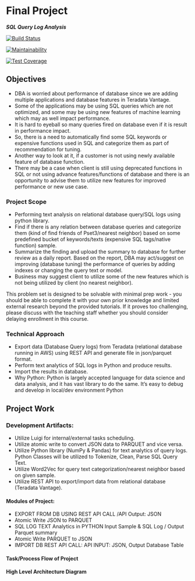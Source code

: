 # Final Project

***SQL Query Log Analysis*** 

[![Build Status](https://travis-ci.com/csci-e-29/2020fa-final-project-kumar-anish.svg?branch=master)](https://travis-ci.com/csci-e-29/2020fa-final-project-kumar-anish)

[![Maintainability](https://api.codeclimate.com/v1/badges/aaaaa/maintainability)](https://codeclimate.com/repos/aaaaa/maintainability)

[![Test Coverage](https://api.codeclimate.com/v1/badges/aaaaa/test_coverage)](https://codeclimate.com/repos/aaaaa/test_coverage)

## Objectives

* DBA is worried about performance of database since we are adding multiple applications and database features in Teradata Vantage. 
* Some of the applications may be using SQL queries which are not optimized, and some may be using new features of machine learning which may as well impact performance. 
* It is hard to eyeball so many queries fired on database even if it is result in performance impact. 
* So, there is a need to automatically find some SQL keywords or expensive functions used in SQL and categorize them as part of recommendation for tuning. 
* Another way to look at it, if a customer is not using newly available feature of database function. 
* There may be a case when client is still using deprecated functions in SQL or not using advance features/functions of database and there is an opportunity to advise them to utilize new features for improved performance or new use case. 


### Project Scope

* Performing text analysis on relational database query/SQL logs using python library. 
* Find if there is any relation between database queries and categorize them (kind of find friends of Pset3/nearest neighbor) based on some predefined bucket of keywords/texts (expensive SQL tags/native function) sample. 
* Summarize the finding and upload the summary to database for further review as a daily report. Based on the report, DBA may act/suggest on improving (database tuning) the performance of queries by adding indexes or changing the query text or model. 
* Business may suggest client to utilize some of the new features which is not being utilized by client (no nearest neighbor). 

This problem set is designed to be solvable with minimal prep work - you should
be able to complete it with your own prior knowledge and limited external
research beyond the provided tutorials. If it proves too challenging, please
discuss with the teaching staff whether you should consider delaying enrollment
in this course.

### Technical Approach

* Export data (Database Query logs) from Teradata (relational database running in AWS) using REST API and generate file in json/parquet format.
* Perform text analytics of SQL logs in Python and produce results.
* Import the results in database. 
* Why Python: Python is largely accepted language for data science and data analysis, and it has vast library to do the same. 
It’s easy to debug and develop in local/dev environment Python  


## Project Work

### Development Artifacts: 

* Utilize Luigi for internal/external tasks scheduling. 
* Utilize atomic write to convert JSON data to PARQUET and vice versa.
* Utilize Python library (NumPy & Pandas) for text analytics of query logs. Python Classes will be utilized to Tokenize, Clean, Parse SQL Query Text.
* Utilize Word2Vec for query text categorization/nearest neighbor based on given sample. 
* Utilize REST API to export/import data from relational database (Teradata Vantage).



#### Modules of Project:

* EXPORT FROM DB USING REST API CALL /API Output:  JSON
* Atomic Write JSON to PARQUET
* SQL LOG TEXT Analytics in PYTHON Input Sample & SQL Log / Output Parquet summary
* Atomic Write PARQUET to JSON
* IMPORT DB REST API CALL: API INPUT: JSON, Output Database Table


#### Task/Process Flow of Project 




#### High Level Architecture Diagram




